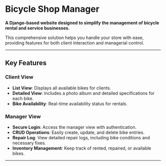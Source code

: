 # Bicycle Shop Manager
**A Django-based website designed to simplify the management of bicycle rental and service businesses.**

This comprehensive solution helps you handle your store with ease, providing features for both client interaction and managerial control.

---

## Key Features

### **Client View**
- **List View**: Displays all available bikes for clients.
- **Detailed View**: Includes a photo album and detailed specifications for each bike.
- **Bike Availability**: Real-time availability status for rentals.

### **Manager View**
- **Secure Login**: Access the manager view with authentication.
- **CRUD Operations**: Easily create, update, and delete bike entries.
- **Repair Log**: View detailed repair logs, including bike conditions and necessary fixes.
- **Inventory Management**: Keep track of rented, repaired, or available bikes.

---
